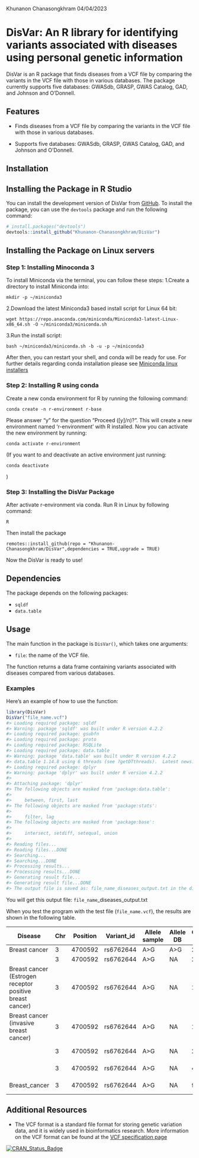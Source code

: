 Khunanon Chanasongkhram
04/04/2023

<!-- README.md is generated from README.Rmd. Please edit that file -->

# DisVar: An R library for identifying variants associated with diseases using personal genetic information

<!-- badges: start -->
<!-- badges: end -->

DisVar is an R package that finds diseases from a VCF file by comparing
the variants in the VCF file with those in various databases. The
package currently supports five databases: GWASdb, GRASP, GWAS Catalog,
GAD, and Johnson and O’Donnell.

## Features

- Finds diseases from a VCF file by comparing the variants in the VCF
  file with those in various databases.

- Supports five databases: GWASdb, GRASP, GWAS Catalog, GAD, and Johnson
  and O’Donnell.

## Installation

## Installing the Package in R Studio

You can install the development version of DisVar from
[GitHub](https://github.com/). To install the package, you can use the
`devtools` package and run the following command:

``` r
# install.packages("devtools")
devtools::install_github("Khunanon-Chanasongkhram/DisVar")
```

## Installing the Package on Linux servers

### Step 1: Installing Minoconda 3

To install Miniconda via the terminal, you can follow these steps:
1.Create a directory to install Miniconda into:

    mkdir -p ~/miniconda3

2.Download the latest Miniconda3 based install script for Linux 64 bit:

    wget https://repo.anaconda.com/miniconda/Miniconda3-latest-Linux-x86_64.sh -O ~/miniconda3/miniconda.sh

3.Run the install script:

    bash ~/miniconda3/miniconda.sh -b -u -p ~/miniconda3

After then, you can restart your shell, and conda will be ready for use.
For further details regarding conda installation please see [Miniconda
linux
installers](https://docs.conda.io/en/latest/miniconda.html#linux-installers)

### Step 2: Installing R using conda

Create a new conda environment for R by running the following command:

    conda create -n r-environment r-base

Please answer “y” for the question “Proceed (\[y\]/n)?”. This will
create a new environment named ‘r-environment’ with R installed. Now you
can activate the new environment by running:

    conda activate r-environment

(If you want to and deactivate an active environment just running:

    conda deactivate
)
### Step 3: Installing the DisVar Package

After activate r-environment via conda. Run R in Linux by following
command:

    R

Then install the package

    remotes::install_github(repo = "Khunanon-Chanasongkhram/DisVar",dependencies = TRUE,upgrade = TRUE)

Now the DisVar is ready to use!

## Dependencies

The package depends on the following packages:

- `sqldf`
- `data.table`

## Usage

The main function in the package is `DisVar()`, which takes one
arguments:

- `file`: the name of the VCF file.

The function returns a data frame containing variants associated with diseases compared from
various databases.

### Examples

Here’s an example of how to use the function:

``` r
library(DisVar)
DisVar("file_name.vcf")
#> Loading required package: sqldf
#> Warning: package 'sqldf' was built under R version 4.2.2
#> Loading required package: gsubfn
#> Loading required package: proto
#> Loading required package: RSQLite
#> Loading required package: data.table
#> Warning: package 'data.table' was built under R version 4.2.2
#> data.table 1.14.8 using 6 threads (see ?getDTthreads).  Latest news: r-datatable.com
#> Loading required package: dplyr
#> Warning: package 'dplyr' was built under R version 4.2.2
#> 
#> Attaching package: 'dplyr'
#> The following objects are masked from 'package:data.table':
#> 
#>     between, first, last
#> The following objects are masked from 'package:stats':
#> 
#>     filter, lag
#> The following objects are masked from 'package:base':
#> 
#>     intersect, setdiff, setequal, union
#> 
#> Reading files...
#> Reading files...DONE
#> Searching...
#> Searching...DONE
#> Processing results...
#> Processing results...DONE
#> Generating result file...
#> Generating result file...DONE
#> The output file is saved as: file_name_diseases_output.txt in the directory: C:/DisVar
```

You will get this output file: `file_name`\_diseases_output.txt

When you test the program with the test file (`file_name.vcf`), the
results are shown in the following table.

| Disease                                                  | Chr | Position | Variant_id | Allele sample | Allele DB | Confident/P-value | DB           |
|----------------------------------------------------------|-----|----------|------------|---------------|-----------|-------------------|--------------|
| Breast cancer                                            | 3   | 4700592  | rs6762644  | A\>G          | A\>G      | 2.00E-12          | GWASdb       |
|                                                          | 3   | 4700592  | rs6762644  | A\>G          | NA        | 2.20E-12          | GRASP        |
| Breast cancer (Estrogen receptor positive breast cancer) | 3   | 4700592  | rs6762644  | A\>G          | NA        | 1.40E-08          | GRASP        |
| Breast cancer (invasive breast cancer)                   | 3   | 4700592  | rs6762644  | A\>G          | NA        | 1.20E-09          | GRASP        |
|                                                          | 3   | 4700592  | rs6762644  | A\>G          | NA        | 2.00E-12          | GWAS Catalog |
|                                                          | 3   | 4700592  | rs6762644  | A\>G          | NA        | 4.00E-18          | GWAS Catalog |
| Breast_cancer                                            | 3   | 4700592  | rs6762644  | A\>G          | NA        | 9.00E-12          | GWAS Catalog |

## Additional Resources

- The VCF format is a standard file format for storing genetic variation
  data, and it is widely used in bioinformatics research. More
  information on the VCF format can be found at the [VCF specification
  page](http://samtools.github.io/hts-specs/VCFv4.3.pdf)

[![CRAN_Status_Badge](http://www.r-pkg.org/badges/version/DisVar)](https://cran.r-project.org/package=DisVar)
